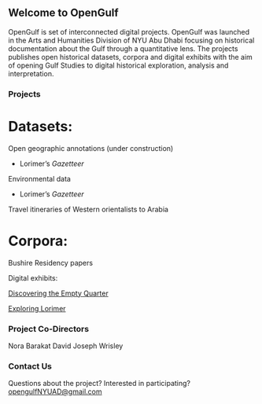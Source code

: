 ## Welcome to OpenGulf

OpenGulf is set of interconnected digital projects. OpenGulf was launched in the Arts and Humanities Division of NYU Abu Dhabi focusing on historical documentation about the Gulf through a quantitative lens. The projects publishes open historical datasets, corpora and digital exhibits with the aim of opening Gulf Studies to digital historical exploration, analysis and interpretation. 

### Projects


# Datasets: 

Open geographic annotations (under construction)
- Lorimer’s _Gazetteer_

Environmental data 
- Lorimer’s _Gazetteer_

Travel itineraries of Western orientalists to Arabia 

# Corpora: 

Bushire Residency papers 


Digital exhibits: 

[Discovering the Empty Quarter](http://djwrisley.hosting.nyu.edu/Philby/exhibits/show/eq/introduction)

[Exploring Lorimer](http://djwrisley.hosting.nyu.edu/lorimer/s/exploring/page/home)


### Project Co-Directors

Nora Barakat
David Joseph Wrisley

### Contact Us 

Questions about the project? Interested in participating? opengulfNYUAD@gmail.com
